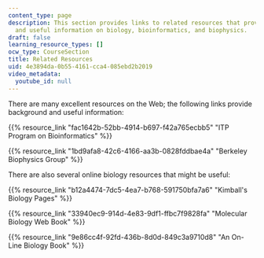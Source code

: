 ```yaml
---
content_type: page
description: This section provides links to related resources that provide background
  and useful information on biology, bioinformatics, and biophysics.
draft: false
learning_resource_types: []
ocw_type: CourseSection
title: Related Resources
uid: 4e3894da-0b55-4161-cca4-085ebd2b2019
video_metadata:
  youtube_id: null
---
```

There are many excellent resources on the Web; the following links provide background and useful information:

{{% resource_link "fac1642b-52bb-4914-b697-f42a765ecbb5" "ITP Program on Bioinformatics" %}}

{{% resource_link "1bd9afa8-42c6-4166-aa3b-0828fddbae4a" "Berkeley Biophysics Group" %}}

There are also several online biology resources that might be useful:

{{% resource_link "b12a4474-7dc5-4ea7-b768-591750bfa7a6" "Kimball's Biology Pages" %}}

{{% resource_link "33940ec9-914d-4e83-9df1-ffbc7f9828fa" "Molecular Biology Web Book" %}}

{{% resource_link "9e86cc4f-92fd-436b-8d0d-849c3a9710d8" "An On-Line Biology Book" %}}